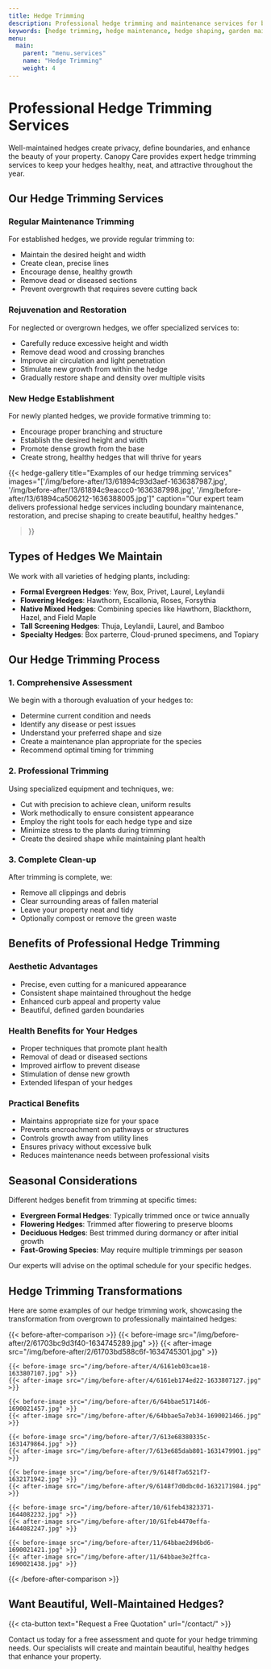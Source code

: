 ```yaml
---
title: Hedge Trimming
description: Professional hedge trimming and maintenance services for beautiful, healthy hedges
keywords: [hedge trimming, hedge maintenance, hedge shaping, garden maintenance]
menu:
  main:
    parent: "menu.services"
    name: "Hedge Trimming"
    weight: 4
---
```


# Professional Hedge Trimming Services

Well-maintained hedges create privacy, define boundaries, and enhance the beauty of your property. Canopy Care provides expert hedge trimming services to keep your hedges healthy, neat, and attractive throughout the year.

## Our Hedge Trimming Services

### Regular Maintenance Trimming
For established hedges, we provide regular trimming to:
- Maintain the desired height and width
- Create clean, precise lines
- Encourage dense, healthy growth
- Remove dead or diseased sections
- Prevent overgrowth that requires severe cutting back

### Rejuvenation and Restoration
For neglected or overgrown hedges, we offer specialized services to:
- Carefully reduce excessive height and width
- Remove dead wood and crossing branches
- Improve air circulation and light penetration
- Stimulate new growth from within the hedge
- Gradually restore shape and density over multiple visits

### New Hedge Establishment
For newly planted hedges, we provide formative trimming to:
- Encourage proper branching and structure
- Establish the desired height and width
- Promote dense growth from the base
- Create strong, healthy hedges that will thrive for years

{{< hedge-gallery 
    title="Examples of our hedge trimming services" 
    images="['/img/before-after/13/61894c93d3aef-1636387987.jpg', '/img/before-after/13/61894c9eaccc0-1636387998.jpg', '/img/before-after/13/61894ca506212-1636388005.jpg']" 
    caption="Our expert team delivers professional hedge services including boundary maintenance, restoration, and precise shaping to create beautiful, healthy hedges." 
>}}

## Types of Hedges We Maintain

We work with all varieties of hedging plants, including:

- **Formal Evergreen Hedges**: Yew, Box, Privet, Laurel, Leylandii
- **Flowering Hedges**: Hawthorn, Escallonia, Roses, Forsythia
- **Native Mixed Hedges**: Combining species like Hawthorn, Blackthorn, Hazel, and Field Maple
- **Tall Screening Hedges**: Thuja, Leylandii, Laurel, and Bamboo
- **Specialty Hedges**: Box parterre, Cloud-pruned specimens, and Topiary


## Our Hedge Trimming Process

### 1. Comprehensive Assessment
We begin with a thorough evaluation of your hedges to:
- Determine current condition and needs
- Identify any disease or pest issues
- Understand your preferred shape and size
- Create a maintenance plan appropriate for the species
- Recommend optimal timing for trimming

### 2. Professional Trimming
Using specialized equipment and techniques, we:
- Cut with precision to achieve clean, uniform results
- Work methodically to ensure consistent appearance
- Employ the right tools for each hedge type and size
- Minimize stress to the plants during trimming
- Create the desired shape while maintaining plant health

### 3. Complete Clean-up
After trimming is complete, we:
- Remove all clippings and debris
- Clear surrounding areas of fallen material
- Leave your property neat and tidy
- Optionally compost or remove the green waste

## Benefits of Professional Hedge Trimming

### Aesthetic Advantages
- Precise, even cutting for a manicured appearance
- Consistent shape maintained throughout the hedge
- Enhanced curb appeal and property value
- Beautiful, defined garden boundaries

### Health Benefits for Your Hedges
- Proper techniques that promote plant health
- Removal of dead or diseased sections
- Improved airflow to prevent disease
- Stimulation of dense new growth
- Extended lifespan of your hedges

### Practical Benefits
- Maintains appropriate size for your space
- Prevents encroachment on pathways or structures
- Controls growth away from utility lines
- Ensures privacy without excessive bulk
- Reduces maintenance needs between professional visits

## Seasonal Considerations

Different hedges benefit from trimming at specific times:

- **Evergreen Formal Hedges**: Typically trimmed once or twice annually
- **Flowering Hedges**: Trimmed after flowering to preserve blooms
- **Deciduous Hedges**: Best trimmed during dormancy or after initial growth
- **Fast-Growing Species**: May require multiple trimmings per season

Our experts will advise on the optimal schedule for your specific hedges.

## Hedge Trimming Transformations

Here are some examples of our hedge trimming work, showcasing the transformation from overgrown to professionally maintained hedges:

{{< before-after-comparison >}}
    {{< before-image src="/img/before-after/2/61703bc9d3f40-1634745289.jpg" >}}
    {{< after-image src="/img/before-after/2/61703bd588c6f-1634745301.jpg" >}}
    
    {{< before-image src="/img/before-after/4/6161eb03cae18-1633807107.jpg" >}}
    {{< after-image src="/img/before-after/4/6161eb174ed22-1633807127.jpg" >}}
    
    {{< before-image src="/img/before-after/6/64bbae51714d6-1690021457.jpg" >}}
    {{< after-image src="/img/before-after/6/64bbae5a7eb34-1690021466.jpg" >}}
    
    {{< before-image src="/img/before-after/7/613e68380335c-1631479864.jpg" >}}
    {{< after-image src="/img/before-after/7/613e685dab801-1631479901.jpg" >}}
    
    {{< before-image src="/img/before-after/9/6148f7a6521f7-1632171942.jpg" >}}
    {{< after-image src="/img/before-after/9/6148f7d0dbc0d-1632171984.jpg" >}}
    
    {{< before-image src="/img/before-after/10/61feb43823371-1644082232.jpg" >}}
    {{< after-image src="/img/before-after/10/61feb4470effa-1644082247.jpg" >}}
    
    {{< before-image src="/img/before-after/11/64bbae2d96bd6-1690021421.jpg" >}}
    {{< after-image src="/img/before-after/11/64bbae3e2ffca-1690021438.jpg" >}}
{{< /before-after-comparison >}}

## Want Beautiful, Well-Maintained Hedges?

{{< cta-button text="Request a Free Quotation" url="/contact/" >}}

Contact us today for a free assessment and quote for your hedge trimming needs. Our specialists will create and maintain beautiful, healthy hedges that enhance your property. 